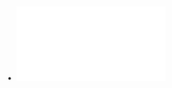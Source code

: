 - ![QT5 Python GUI Programming Cookbook - 2018.pdf](../assets/QT5_Python_GUI_Programming_Cookbook_-_2018_1648366395889_0.pdf)